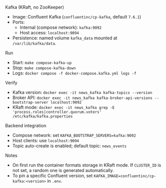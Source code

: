 Kafka (KRaft, no ZooKeeper)

- Image: Confluent Kafka (`confluentinc/cp-kafka`, default `7.6.1`)
- Ports:
  - Internal (compose network): `kafka:9092`
  - Host access: `localhost:9094`
- Persistence: named volume `kafka_data` mounted at `/var/lib/kafka/data`.

Run
- Start: `make compose-kafka-up`
- Stop: `make compose-kafka-down`
- Logs: `docker compose -f docker-compose.kafka.yml logs -f`

Verify
- Kafka version: `docker exec -it news_kafka kafka-topics --version`
- Broker API: `docker exec -it news_kafka kafka-broker-api-versions --bootstrap-server localhost:9092`
- KRaft mode: `docker exec -it news_kafka grep -E 'process.roles|controller.quorum.voters' /etc/kafka/kafka.properties`

Backend integration
- Compose network: set `KAFKA_BOOTSTRAP_SERVERS=kafka:9092`
- Host clients: use `localhost:9094`
- Topic auto-create is enabled; default topic: `news_events`

Notes
- On first run the container formats storage in KRaft mode. If `CLUSTER_ID` is not set, a random one is generated automatically.
- To pin a specific Confluent version, set `KAFKA_IMAGE=confluentinc/cp-kafka:<version>` in `.env`.
